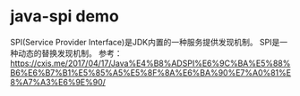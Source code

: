 # java-spi demo
SPI(Service Provider Interface)是JDK内置的一种服务提供发现机制。
SPI是一种动态的替换发现机制。
参考：https://cxis.me/2017/04/17/Java%E4%B8%ADSPI%E6%9C%BA%E5%88%B6%E6%B7%B1%E5%85%A5%E5%8F%8A%E6%BA%90%E7%A0%81%E8%A7%A3%E6%9E%90/